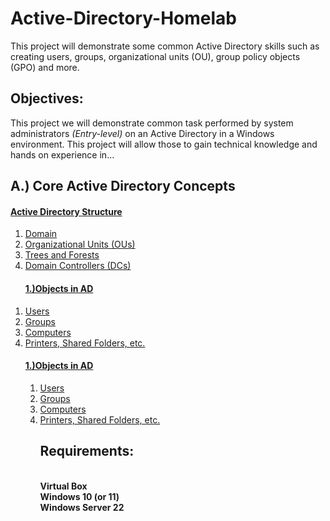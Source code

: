 # Active-Directory-Homelab
This project will demonstrate some common Active Directory skills such as creating users, groups, organizational units (OU), group policy objects (GPO) and more.

<h2>Objectives:</h2>
This project we will demonstrate common task performed by system administrators <i>(Entry-level)</i> on an Active Directory in a Windows environment. This project will allow those to gain technical knowledge and hands on experience in...
<h2>A.) Core Active Directory Concepts</h4>

<h4><a href="#Active-Directory-Structure">Active Directory Structure</a></h4>
<ol>
  <li><a href="#Domain">Domain</a></li>
  <li><a href="#Organizational-Units">Organizational Units (OUs)</a></li>
  <li><a href="#Trees-and-Forests">Trees and Forests</a></li>
  <li><a href="#Domain-Controllers">Domain Controllers (DCs)</a></li>
<ol></ol>
  
<h4><a href="#Objects-in-AD"> 1.)Objects in AD</a></h4>
<ol type="1" style="margin:0; padding:0;">
  <li><a href="#Users">Users</a></li>
  <li><a href="#Groups">Groups</a></li>
  <li><a href="#Computers">Computers</a></li>
  <li><a href="#Printers">Printers, Shared Folders, etc.</a></li>
<ol></ol>

<h4><a href="#Objects-in-AD"> 1.)Objects in AD</a></h4>
<ol>
  <li><a href="#Users">Users</a></li>
  <li><a href="#Groups">Groups</a></li>
  <li><a href="#Computers">Computers</a></li>
  <li><a href="#Printers">Printers, Shared Folders, etc.</a></li>
<ol></ol>





<h2>Requirements:</h2>
</br><b>Virtual Box</b>
</br><b>Windows 10 (or 11)</b>
</br><b>Windows Server 22</b>


